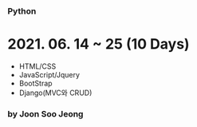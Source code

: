 ### Python

# 2021. 06. 14 ~ 25 (10 Days)

- HTML/CSS
- JavaScript/Jquery
- BootStrap
- Django(MVC와 CRUD)

### by Joon Soo Jeong
